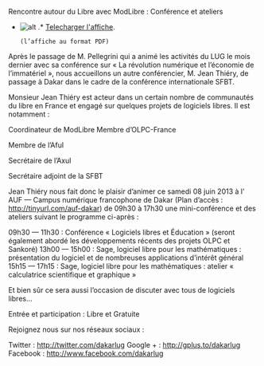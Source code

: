 
 Rencontre autour du Libre avec ModLibre : Conférence et ateliers
* ![alt](https://raw.github.com/Dakarlug/site-datas/master/datas/page1-339px-Affiche_Conference_et_atelier_DakarLUG_avec_jean_Thiery_8-juin-2013.pdf.jpg "") .*  [Telecharger l'affiche](https://raw.github.com/Dakarlug/site-datas/master/datas/Affiche_Conference_et_atelier_DakarLUG_avec_jean_Thiery_8-juin-2013.pdf "").
    
      (l’affiche au format PDF)

Après le passage de M. Pellegrini qui a animé les activités du LUG le
mois dernier avec sa conférence sur « La révolution numérique et l’économie de
l’immatériel », nous accueillons un autre conférencier, M. Jean
Thiéry, de passage à Dakar dans le cadre de la conférence
internationale SFBT.

Monsieur Jean Thiéry est acteur dans un certain nombre de communautés
du libre en France et engagé sur quelques projets de logiciels libres.
Il est notamment :

Coordinateur de ModLibre
Membre d’OLPC-France

Membre de l’Aful

Secrétaire de l’Axul

Secrétaire adjoint de la SFBT




Jean Thiéry nous fait donc le plaisir d’animer ce samedi 08 juin 2013 à l’ AUF — Campus numérique francophone de Dakar
(Plan d’accès : http://tinyurl.com/auf-dakar)
de
09h30 à 17h30 une
mini-conférence et des ateliers suivant le programme ci-après :

09h30 — 11h30 : Conférence « Logiciels libres et Éducation »
(seront également abordé les développements récents des projets OLPC et
Sankoré)
13h00 — 15h00 : Sage,
logiciel libre pour les mathématiques : présentation du logiciel et de
nombreuses applications d’intérêt général
15h15 — 17h15 : Sage, logiciel libre pour les mathématiques :
atelier « calculatrice scientifique et graphique »

Et bien sûr ce sera aussi l’occasion de discuter avec tous de logiciels
libres…

Entrée
et participation : Libre et Gratuite

Rejoignez nous sur nos réseaux sociaux :

Twitter : http://twitter.com/dakarlug
Google + : http://gplus.to/dakarlug
Facebook : http://www.facebook.com/dakarlug


    
    
    



    



    



    



    



    



 
    
     